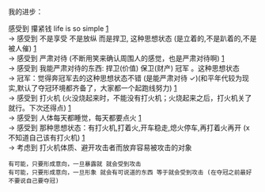 
我的进步：

感受到 攥紧钱 life is so simple [1](https://github.com/7900ms/000nottheater_deserted_systemlibrary/blob/master/supplementary/chain-意图-攥紧钱.md) <br>
-> 感受到 不是享受 不是放纵 而是捍卫, 这种思想状态 (是立着的,不是趴着的,不是被人催) [1](https://github.com/7900ms/000nottheater_deserted_systemlibrary/blob/master/supplementary/chain-意图-攥紧钱.md) <br>
-> 感受到 严肃对待 (不断用笑来确认周围人的感觉，也是严肃对待啊) [1](https://github.com/7900ms/000nottheater_deserted_systemlibrary/blob/master/supplementary/term-心理-严肃对待.md) <br>
-> 感受到 我能严肃对待的东西: 
    捍卫(价值)
    保卫(财产)
    冠军
。这种思想状态 <br>
-> 冠军：觉得奔冠军去的这种思想状态不错 (是能严肃对待 ✓)(和平年代较为现实,默认了夺冠环境都齐备了，大家都一个起跑线努力) [1](https://kknews.cc/fashion/x58gz48.html#自己心理不慌。想赢得冠军的女人,那么自己做到冠军就可以了#尽早做到冠军+没做到之前先戒色##大家都在同一起跑线上,半年之后看结果)<br>
-> 感受到 打火机 (火没烧起来时，不能没有打火机；火烧起来之后，打火机关了就行。下次还得点) [1](https://github.com/7900ms/000nottheater_deserted_systemlibrary/blob/master/supplementary/chain-打火机.md) <br>
-> 感受到 人体每天都睡觉，每天都要点火 [1](https://github.com/7900ms/000nottheater_deserted_systemlibrary/blob/master/supplementary/chain-打火机.md) <br>
-> 感受到 那种思想状态：有打火机,打着火,开车稳走,熄火停车,再打着火再开 (x 不知道自己该有打火机) [1](https://github.com/7900ms/000nottheater_deserted_systemlibrary/blob/master/supplementary/chain-打火机.md) <br>
-> 考虑到 打火机体质、避开攻击者而放弃容易被攻击的对象 <br>
```
有可能，只要形成意向，一旦暴露就 就会受到攻击
有可能，只要形成意向，一旦形象 就会有可说道的东西 等于就会受到攻击 (在夺冠之前最好不要说自己要夺冠)
```

